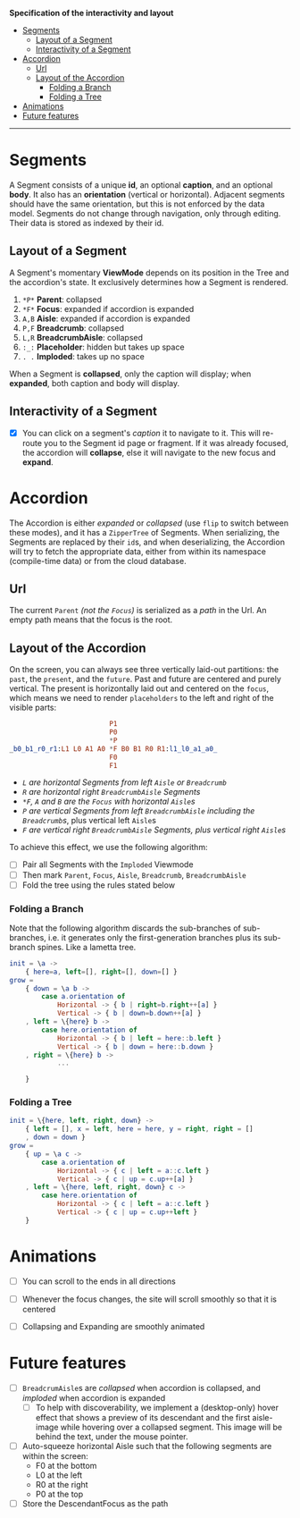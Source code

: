 **Specification of the interactivity and layout**

- [Segments](#segments)
  - [Layout of a Segment](#layout-of-a-segment)
  - [Interactivity of a Segment](#interactivity-of-a-segment)
- [Accordion](#accordion)
  - [Url](#url)
  - [Layout of the Accordion](#layout-of-the-accordion)
    - [Folding a Branch](#folding-a-branch)
    - [Folding a Tree](#folding-a-tree)
- [Animations](#animations)
- [Future features](#future-features)

---

# Segments

A Segment consists of a unique **id**, an optional **caption**, and an optional **body**. It also has an **orientation** (vertical or horizontal). Adjacent segments should have the same orientation, but this is not enforced by the data model. Segments do not change through navigation, only through editing. Their data is stored as indexed by their id.

## Layout of a Segment

A Segment's momentary **ViewMode** depends on its position in the Tree and the accordion's state. It exclusively determines how a Segment is rendered.

1. `*P*` **Parent**: collapsed
2. `*F*` **Focus**: expanded if accordion is expanded
3. `A,B` **Aisle**: expanded if accordion is expanded
4. `P,F` **Breadcrumb**: collapsed
5. `L,R` **BreadcrumbAisle**: collapsed
6. `:_:` **Placeholder**: hidden but takes up space
7. `. .` **Imploded**: takes up no space

When a Segment is **collapsed**, only the caption will display; when **expanded**, both caption and body will display.

## Interactivity of a Segment

- [x] You can click on a segment's _caption_ it to navigate to it. This will re-route you to the Segment id page or fragment. If it was already focused, the accordion will **collapse**, else it will navigate to the new focus and **expand**.

# Accordion

The Accordion is either _expanded_ or _collapsed_ (use `flip` to switch between these modes), and it has a `ZipperTree` of Segments. When serializing, the Segments are replaced by their `id`s, and when deserializing, the Accordion will try to fetch the appropriate data, either from within its namespace (compile-time data) or from the cloud database.

## Url

The current `Parent` _(not the `Focus`)_ is serialized as a _path_ in the Url. An empty path means that the focus is the root.

## Layout of the Accordion

On the screen, you can always see three vertically laid-out partitions: the `past`, the `present`, and the `future`. Past and future are centered and purely vertical. The present is horizontally laid out and centered on the `focus`, which means we need to render `placeholders` to the left and right of the visible parts:

```elm
                         P1
                         P0
                         *P
_b0_b1_r0_r1:L1 L0 A1 A0 *F B0 B1 R0 R1:l1_l0_a1_a0_ 
                         F0
                         F1
```
- _`L` are horizontal Segments from left `Aisle` or `Breadcrumb`_
- _`R` are horizontal right `BreadcrumbAisle` Segments_
- _`*F`, `A` and `B` are the `Focus` with horizontal `Aisle`s_
- _`P` are vertical Segments from left `BreadcrumbAisle` including the `Breadcrumb`s_, plus vertical left `Aisle`s
- _`F` are vertical right `BreadcrumbAisle` Segments, plus vertical right `Aisle`s_

To achieve this effect, we use the following algorithm:

- [ ] Pair all Segments with the `Imploded` Viewmode
- [ ] Then mark `Parent`, `Focus`, `Aisle`, `Breadcrumb`, `BreadcrumbAisle`
- [ ] Fold the tree using the rules stated below

### Folding a Branch

Note that the following algorithm discards the sub-branches of sub-branches, i.e. it generates only the first-generation branches plus its sub-branch spines. Like a lametta tree.

```elm
init = \a -> 
    { here=a, left=[], right=[], down=[] }
grow =
    { down = \a b -> 
        case a.orientation of
            Horizontal -> { b | right=b.right++[a] }
            Vertical -> { b | down=b.down++[a] }
    , left = \{here} b -> 
        case here.orientation of
            Horizontal -> { b | left = here::b.left }
            Vertical -> { b | down = here::b.down }
    , right = \{here} b ->
            ...

    }
```

### Folding a Tree

```elm
init = \{here, left, right, down} ->
    { left = [], x = left, here = here, y = right, right = []
    , down = down }
grow =
    { up = \a c ->
        case a.orientation of
            Horizontal -> { c | left = a::c.left }
            Vertical -> { c | up = c.up++[a] }
    , left = \{here, left, right, down} c ->
        case here.orientation of
            Horizontal -> { c | left = a::c.left }
            Vertical -> { c | up = c.up++left }
    }
```

# Animations

- [ ] You can scroll to the ends in all directions
- [ ] Whenever the focus changes, the site will scroll smoothly so that it is centered
- [ ] Collapsing and Expanding are smoothly animated



# Future features

- [ ] `BreadcrumAisle`s are _collapsed_ when accordion is collapsed, and _imploded_ when accordion is expanded
  - [ ] To help with discoverability, we implement a (desktop-only) hover effect that shows a preview of its descendant and the first aisle-image while hovering over a collapsed segment. This image will be behind the text, under the mouse pointer.
- [ ] Auto-squeeze horizontal Aisle such that the following segments are within the screen:
  - F0 at the bottom
  - L0 at the left
  - R0 at the right
  - P0 at the top  
- [ ] Store the DescendantFocus as the path